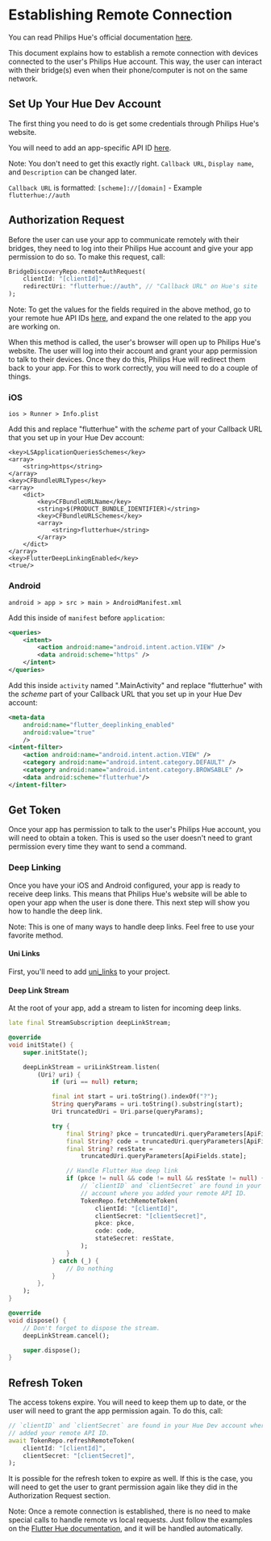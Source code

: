 # Establishing Remote Connection

You can read Philips Hue's official documentation [here](https://developers.meethue.com/develop/hue-api/remote-authentication-oauth/).

This document explains how to establish a remote connection with devices connected to the user's Philips Hue account. This way, the user can interact with their bridge(s) even when their phone/computer is not on the same network.

## Set Up Your Hue Dev Account

The first thing you need to do is get some credentials through Philips Hue's website.

You will need to add an app-specific API ID [here](https://developers.meethue.com/my-apps/).

Note: You don't need to get this exactly right. `Callback URL`, `Display name`, and `Description` can be changed later.

`Callback URL` is formatted: `[scheme]://[domain]` - Example `flutterhue://auth`

## Authorization Request

Before the user can use your app to communicate remotely with their bridges, they need to log into their Philips Hue account and give your app permission to do so. To make this request, call:

```dart
BridgeDiscoveryRepo.remoteAuthRequest(
    clientId: "[clientId]",
    redirectUri: "flutterhue://auth", // "Callback URL" on Hue's site
);
```

Note: To get the values for the fields required in the above method, go to your remote hue API IDs [here](https://developers.meethue.com/my-apps/), and expand the one related to the app you are working on.

When this method is called, the user's browser will open up to Philips Hue's website. The user will log into their account and grant your app permission to talk to their devices. Once they do this, Philips Hue will redirect them back to your app. For this to work correctly, you will need to do a couple of things.

### iOS

`ios > Runner > Info.plist`

Add this and replace "flutterhue" with the *scheme* part of your Callback URL that you set up in your Hue Dev account:

```
<key>LSApplicationQueriesSchemes</key>
<array>
    <string>https</string>
</array>
<key>CFBundleURLTypes</key>
<array>
    <dict>
        <key>CFBundleURLName</key>
        <string>$(PRODUCT_BUNDLE_IDENTIFIER)</string>
        <key>CFBundleURLSchemes</key>
        <array>
            <string>flutterhue</string>
        </array>
    </dict>
</array>
<key>FlutterDeepLinkingEnabled</key>
<true/>
```

### Android

`android > app > src > main > AndroidManifest.xml`

Add this inside of `manifest` before `application`:

```xml
<queries>
    <intent>
        <action android:name="android.intent.action.VIEW" />
        <data android:scheme="https" />
    </intent>
</queries>
```

Add this inside `activity` named ".MainActivity" and replace "flutterhue" with the *scheme* part of your Callback URL that you set up in your Hue Dev account:

```xml
<meta-data 
    android:name="flutter_deeplinking_enabled" 
    android:value="true" 
    />
<intent-filter>
    <action android:name="android.intent.action.VIEW" />
    <category android:name="android.intent.category.DEFAULT" />
    <category android:name="android.intent.category.BROWSABLE" />
    <data android:scheme="flutterhue"/>
</intent-filter>
```

## Get Token

Once your app has permission to talk to the user's Philips Hue account, you will need to obtain a token. This is used so the user doesn't need to grant permission every time they want to send a command.

### Deep Linking

Once you have your iOS and Android configured, your app is ready to receive deep links. This means that Philips Hue's website will be able to open your app when the user is done there. This next step will show you how to handle the deep link. 

Note: This is one of many ways to handle deep links. Feel free to use your favorite method.

#### Uni Links

First, you'll need to add [uni_links](https://pub.dev/packages/uni_links/install) to your project.

#### Deep Link Stream

At the root of your app, add a stream to listen for incoming deep links.

```dart
late final StreamSubscription deepLinkStream;

@override
void initState() {
    super.initState();

    deepLinkStream = uriLinkStream.listen(
        (Uri? uri) {
            if (uri == null) return;

            final int start = uri.toString().indexOf("?");
            String queryParams = uri.toString().substring(start);
            Uri truncatedUri = Uri.parse(queryParams);

            try {
                final String? pkce = truncatedUri.queryParameters[ApiFields.pkce];
                final String? code = truncatedUri.queryParameters[ApiFields.code];
                final String? resState =
                    truncatedUri.queryParameters[ApiFields.state];

                // Handle Flutter Hue deep link
                if (pkce != null && code != null && resState != null) {
                    // `clientID` and `clientSecret` are found in your Hue Dev 
                    // account where you added your remote API ID.
                    TokenRepo.fetchRemoteToken(
                        clientId: "[clientId]",
                        clientSecret: "[clientSecret]",
                        pkce: pkce,
                        code: code,
                        stateSecret: resState,
                    );
                }
            } catch (_) {
                // Do nothing
            }
        },
    );
}

@override
void dispose() {
    // Don't forget to dispose the stream.
    deepLinkStream.cancel();

    super.dispose();
}
```

## Refresh Token

The access tokens expire. You will need to keep them up to date, or the user will need to grant the app permission again. To do this, call:

```dart
// `clientID` and `clientSecret` are found in your Hue Dev account where you 
// added your remote API ID.
await TokenRepo.refreshRemoteToken(
    clientId: "[clientId]",
    clientSecret: "[clientSecret]",
);
```

It is possible for the refresh token to expire as well. If this is the case, you will need to get the user to grant permission again like they did in the Authorization Request section.

Note: Once a remote connection is established, there is no need to make special calls to handle remote vs local requests. Just follow the examples on the [Flutter Hue documentation](https://pub.dev/packages/flutter_hue), and it will be handled automatically.
